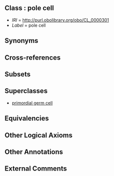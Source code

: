
## Class : pole cell

 * *IRI* = http://purl.obolibrary.org/obo/CL_0000301
 * *Label* = pole cell

## Synonyms


## Cross-references


## Subsets


## Superclasses

 * [primordial germ cell](../../CL/70/CL_0000670.md)

## Equivalencies


## Other Logical Axioms


## Other Annotations


## External Comments

